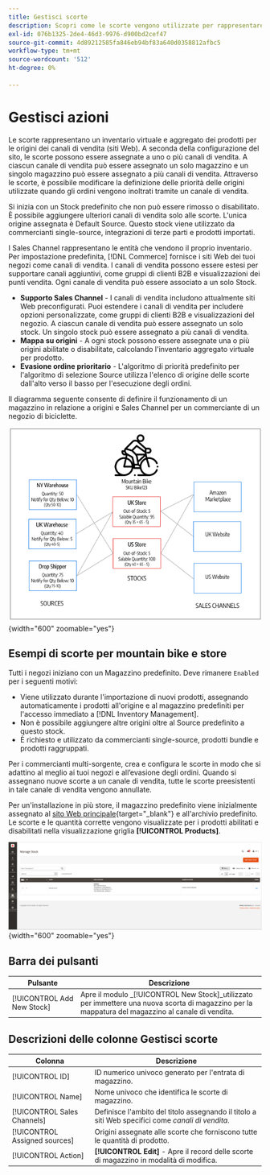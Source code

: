 ```yaml
---
title: Gestisci scorte
description: Scopri come le scorte vengono utilizzate per rappresentare un inventario virtuale e aggregato dei prodotti per le origini dei canali di vendita.
exl-id: 076b1325-2de4-46d3-9976-d900bd2cef47
source-git-commit: 4d89212585fa846eb94bf83a640d0358812afbc5
workflow-type: tm+mt
source-wordcount: '512'
ht-degree: 0%

---
```


# Gestisci azioni

Le scorte rappresentano un inventario virtuale e aggregato dei prodotti per le origini dei canali di vendita (siti Web). A seconda della configurazione del sito, le scorte possono essere assegnate a uno o più canali di vendita. A ciascun canale di vendita può essere assegnato un solo magazzino e un singolo magazzino può essere assegnato a più canali di vendita. Attraverso le scorte, è possibile modificare la definizione delle priorità delle origini utilizzate quando gli ordini vengono inoltrati tramite un canale di vendita.

Si inizia con un Stock predefinito che non può essere rimosso o disabilitato. È possibile aggiungere ulteriori canali di vendita solo alle scorte. L&#39;unica origine assegnata è Default Source. Questo stock viene utilizzato da commercianti single-source, integrazioni di terze parti e prodotti importati.

I Sales Channel rappresentano le entità che vendono il proprio inventario. Per impostazione predefinita, [!DNL Commerce] fornisce i siti Web dei tuoi negozi come canali di vendita. I canali di vendita possono essere estesi per supportare canali aggiuntivi, come gruppi di clienti B2B e visualizzazioni dei punti vendita. Ogni canale di vendita può essere associato a un solo Stock.

- **Supporto Sales Channel** - I canali di vendita includono attualmente siti Web preconfigurati. Puoi estendere i canali di vendita per includere opzioni personalizzate, come gruppi di clienti B2B e visualizzazioni del negozio. A ciascun canale di vendita può essere assegnato un solo stock. Un singolo stock può essere assegnato a più canali di vendita.
- **Mappa su origini** - A ogni stock possono essere assegnate una o più origini abilitate o disabilitate, calcolando l&#39;inventario aggregato virtuale per prodotto.
- **Evasione ordine prioritario** - L&#39;algoritmo di priorità predefinito per l&#39;algoritmo di selezione Source utilizza l&#39;elenco di origine delle scorte dall&#39;alto verso il basso per l&#39;esecuzione degli ordini.

Il diagramma seguente consente di definire il funzionamento di un magazzino in relazione a origini e Sales Channel per un commerciante di un negozio di biciclette.

![Diagramma ad esempio scorte per uno store](assets/diagram-stock.png){width="600" zoomable="yes"}

## Esempi di scorte per mountain bike e store

Tutti i negozi iniziano con un Magazzino predefinito. Deve rimanere `Enabled` per i seguenti motivi:

- Viene utilizzato durante l&#39;importazione di nuovi prodotti, assegnando automaticamente i prodotti all&#39;origine e al magazzino predefiniti per l&#39;accesso immediato a [!DNL Inventory Management].
- Non è possibile aggiungere altre origini oltre al Source predefinito a questo stock.
- È richiesto e utilizzato da commercianti single-source, prodotti bundle e prodotti raggruppati.

Per i commercianti multi-sorgente, crea e configura le scorte in modo che si adattino al meglio ai tuoi negozi e all’evasione degli ordini. Quando si assegnano nuove scorte a un canale di vendita, tutte le scorte preesistenti in tale canale di vendita vengono annullate.

Per un&#39;installazione in più store, il magazzino predefinito viene inizialmente assegnato al [sito Web principale](../stores-purchase/stores.md#add-websites){target="_blank"} e all&#39;archivio predefinito. Le scorte e le quantità corrette vengono visualizzate per i prodotti abilitati e disabilitati nella visualizzazione griglia **[!UICONTROL Products]**.

![Gestisci Stock](assets/inventory-stock.png){width="600" zoomable="yes"}

## Barra dei pulsanti

| Pulsante | Descrizione |
|--|--|
| [!UICONTROL Add New Stock] | Apre il modulo _[!UICONTROL New Stock]_utilizzato per immettere una nuova scorta di magazzino per la mappatura del magazzino al canale di vendita. |

## Descrizioni delle colonne Gestisci scorte

| Colonna | Descrizione |
|--|--|
| [!UICONTROL ID] | ID numerico univoco generato per l&#39;entrata di magazzino. |
| [!UICONTROL Name] | Nome univoco che identifica le scorte di magazzino. |
| [!UICONTROL Sales Channels] | Definisce l&#39;ambito del titolo assegnando il titolo a siti Web specifici come _canali di vendita_. |
| [!UICONTROL Assigned sources] | Origini assegnate alle scorte che forniscono tutte le quantità di prodotto. |
| [!UICONTROL Action] | **[!UICONTROL Edit]** - Apre il record delle scorte di magazzino in modalità di modifica. |
